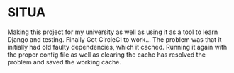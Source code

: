 # SITUA
Making this project for my university as well as using it as a tool to learn Django and testing.
Finally Got CircleCI to work...
The problem was that it initially had old faulty dependencies, which it cached.
Running it again with the proper config file as well as clearing the cache has resolved the problem and saved the working cache.
